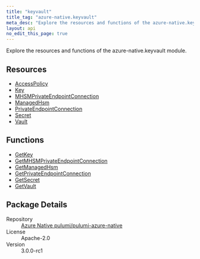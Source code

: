 ```yaml
---
title: "keyvault"
title_tag: "azure-native.keyvault"
meta_desc: "Explore the resources and functions of the azure-native.keyvault module."
layout: api
no_edit_this_page: true
---
```


<!-- WARNING: this file was generated by Pulumi Docs Generator. -->
<!-- Do not edit by hand unless you're certain you know what you are doing! -->

Explore the resources and functions of the azure-native.keyvault module.

<h2 id="resources">Resources</h2>
<ul class="api">
    <li><a href="accesspolicy/" title="AccessPolicy">AccessPolicy</a></li>
    <li><a href="key/" title="Key">Key</a></li>
    <li><a href="mhsmprivateendpointconnection/" title="MHSMPrivateEndpointConnection">MHSMPrivateEndpointConnection</a></li>
    <li><a href="managedhsm/" title="ManagedHsm">ManagedHsm</a></li>
    <li><a href="privateendpointconnection/" title="PrivateEndpointConnection">PrivateEndpointConnection</a></li>
    <li><a href="secret/" title="Secret">Secret</a></li>
    <li><a href="vault/" title="Vault">Vault</a></li>
</ul>

<h2 id="functions">Functions</h2>
<ul class="api">
    <li><a href="getkey/" title="GetKey">GetKey</a></li>
    <li><a href="getmhsmprivateendpointconnection/" title="GetMHSMPrivateEndpointConnection">GetMHSMPrivateEndpointConnection</a></li>
    <li><a href="getmanagedhsm/" title="GetManagedHsm">GetManagedHsm</a></li>
    <li><a href="getprivateendpointconnection/" title="GetPrivateEndpointConnection">GetPrivateEndpointConnection</a></li>
    <li><a href="getsecret/" title="GetSecret">GetSecret</a></li>
    <li><a href="getvault/" title="GetVault">GetVault</a></li>
</ul>

<h2 id="package-details">Package Details</h2>
<dl class="package-details">
	<dt>Repository</dt>
	<dd><a href="https://github.com/pulumi/pulumi-azure-native">Azure Native pulumi/pulumi-azure-native</a></dd>
	<dt>License</dt>
	<dd>Apache-2.0</dd>
	<dt>Version</dt>
	<dd>3.0.0-rc1</dd>
</dl>

